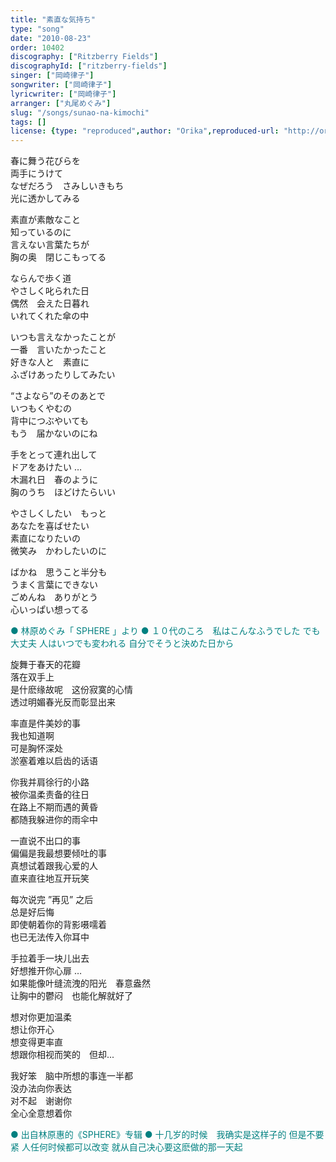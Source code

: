 ```yaml
---
title: "素直な気持ち"
type: "song"
date: "2010-08-23"
order: 10402
discography: ["Ritzberry Fields"]
discographyId: ["ritzberry-fields"]
singer: ["岡崎律子"]
songwriter: ["岡崎律子"]
lyricwriter: ["岡崎律子"]
arranger: ["丸尾めぐみ"]
slug: "/songs/sunao-na-kimochi"
tags: []
license: {type: "reproduced",author: "Orika",reproduced-url: "http://orikamushi.myweb.hinet.net/",reproduced-website: "織歌蟲網站"}
---
```


春に舞う花びらを  
両手にうけて  
なぜだろう　さみしいきもち  
光に透かしてみる   
  
素直が素敵なこと  
知っているのに  
言えない言葉たちが  
胸の奥　閉じこもってる   
  
ならんで歩く道  
やさしく叱られた日  
偶然　会えた日暮れ  
いれてくれた傘の中   
  
いつも言えなかったことが  
一番　言いたかったこと  
好きな人と　素直に  
ふざけあったりしてみたい   
  
“さよなら”のそのあとで  
いつもくやむの  
背中につぶやいても  
もう　届かないのにね   
  
手をとって連れ出して  
ドアをあけたい …  
木漏れ日　春のように  
胸のうち　ほどけたらいい   
  
やさしくしたい　もっと  
あなたを喜ばせたい  
素直になりたいの  
微笑み　かわしたいのに   
  
ばかね　思うこと半分も  
うまく言葉にできない  
ごめんね　ありがとう  
心いっぱい想ってる  
  
<span style="color: #008080;">● 林原めぐみ「 SPHERE 」より ● １０代のころ　私はこんなふうでした でも大丈夫 人はいつでも変われる 自分でそうと決めた日から</span>  
  
  <!-- 翻译 -->

旋舞于春天的花瓣  
落在双手上  
是什麽缘故呢　这份寂寞的心情  
透过明媚春光反而彰显出来   
  
率直是件美妙的事  
我也知道啊  
可是胸怀深处  
淤塞着难以启齿的话语   
  
你我并肩徐行的小路  
被你温柔责备的往日  
在路上不期而遇的黄昏  
都随我躲进你的雨伞中   
  
一直说不出口的事  
偏偏是我最想要倾吐的事  
真想试着跟我心爱的人  
直来直往地互开玩笑   
  
每次说完 ”再见” 之后  
总是好后悔  
即使朝着你的背影嗫嚅着  
也已无法传入你耳中   
  
手拉着手一块儿出去  
好想推开你心扉 …  
如果能像叶缝流洩的阳光　春意盎然  
让胸中的鬱闷　也能化解就好了   
  
想对你更加温柔  
想让你开心  
想变得更率直  
想跟你相视而笑的　但却...   
  
我好笨　脑中所想的事连一半都  
没办法向你表达  
对不起　谢谢你  
全心全意想着你  
  
<span style="color: #008080;">● 出自林原惠的《SPHERE》专辑 ● 十几岁的时候　我确实是这样子的 但是不要紧 人任何时候都可以改变 就从自己决心要这麽做的那一天起</span>
